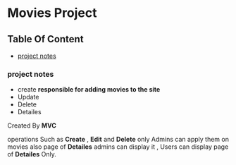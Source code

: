 # Movies Project
## Table Of Content
* [project notes](https://github.com/AhmedAshraf711/Movies/blob/master/README.md#project-notes)

### project notes
- create
   **responsible for adding movies to the site**
- Update
- Delete
- Detailes

Created By **MVC**

 operations Such as **Create** , **Edit** and **Delete** only Admins can apply them on movies also page of  **Detailes** admins can display it    , Users can display page of **Detailes** Only.

